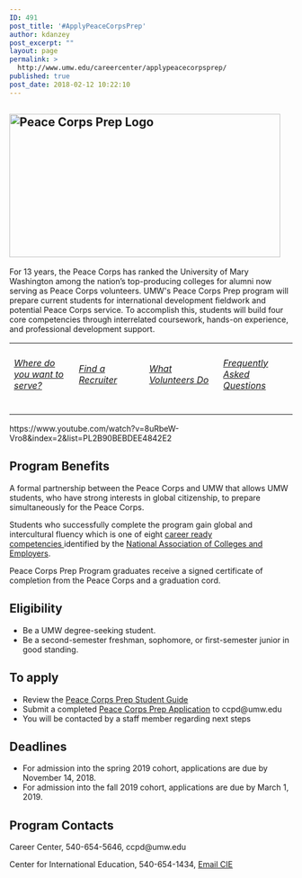 ```yaml
---
ID: 491
post_title: '#ApplyPeaceCorpsPrep'
author: kdanzey
post_excerpt: ""
layout: page
permalink: >
  http://www.umw.edu/careercenter/applypeacecorpsprep/
published: true
post_date: 2018-02-12 10:22:10
---
```

<h2><img class="wp-image-235 alignleft" src="http://www.umw.edu/careercenter/wp-content/uploads/sites/41/2017/03/PeaceCorpsPrep-1-300x159.jpg" alt="Peace Corps Prep Logo" width="482" height="255" /></h2>
For 13 years, the Peace Corps has ranked the University of Mary Washington among the nation’s top-producing colleges for alumni now serving as Peace Corps volunteers. UMW's Peace Corps Prep program will prepare current students for international development fieldwork and potential Peace Corps service. To accomplish this, students will build four core competencies through interrelated coursework, hands-on experience, and professional development support.
<table width="1666">
<tbody>
<tr>
<td width="156">
<h6><a href="https://www.peacecorps.gov/volunteer/volunteer-openings/">Where do you want to serve?</a></h6>
</td>
<td width="156">
<h6><a href="https://www.peacecorps.gov/volunteer/connect-with-a-recruiter/">Find a Recruiter</a></h6>
</td>
<td width="156">
<h6><a href="https://www.youtube.com/playlist?list=PL2B90BEBDEE4842E2">What Volunteers Do</a></h6>
</td>
<td width="156">
<h6><a href="https://www.youtube.com/playlist?list=PLA47533D149B82EEB">Frequently Asked Questions</a></h6>
</td>
</tr>
</tbody>
</table>
https://www.youtube.com/watch?v=8uRbeW-Vro8&amp;index=2&amp;list=PL2B90BEBDEE4842E2
<h2><strong>Program Benefits</strong></h2>
A formal partnership between the Peace Corps and UMW that allows UMW students, who have strong interests in global citizenship, to prepare simultaneously for the Peace Corps.

Students who successfully complete the program gain g<span id="ctl00_contentPlaceHolder_mainDrop_uxColumnDisplay_ctl00_uxControlColumn_ctl00_uxWidgetHost_uxWidgetHost_widget_TextLabel">lobal and intercultural fluency which is one of eight <a href="http://www.naceweb.org/career-readiness/competencies/career-readiness-defined/">career ready competencies </a>identified by the <a href="http://www.naceweb.org/">National Association of Colleges and Employers</a>.</span>

Peace Corps Prep Program graduates receive a signed certificate of completion from the Peace Corps and a graduation cord.
<h2><strong>Eligibility</strong></h2>
<ul>
 	<li>Be a UMW degree-seeking student.</li>
 	<li>Be a second-semester freshman, sophomore, or first-semester junior in good standing.</li>
</ul>
<h2>To apply</h2>
<ul>
 	<li>Review the <a href="http://www.umw.edu/careercenter/wp-content/uploads/sites/41/2018/11/PCP-Student-Guide-November-2018.pdf">Peace Corps Prep Student Guide</a></li>
 	<li>Submit a completed <a href="http://www.umw.edu/careercenter/wp-content/uploads/sites/41/2018/02/PCPP_Application_Revised_JAN_181.pdf">Peace Corps Prep Application</a> to ccpd@umw.edu</li>
 	<li>You will be contacted by a staff member regarding next steps</li>
</ul>
<h2>Deadlines</h2>
<ul>
 	<li>For admission into the spring 2019 cohort, applications are due by November 14, 2018.</li>
 	<li>For admission into the fall 2019 cohort, applications are due by March 1, 2019.</li>
</ul>
<h2>Program Contacts</h2>
Career Center, 540-654-5646, ccpd@umw.edu

Center for International Education, 540-654-1434, <a href="https://international.umw.edu/center-for-international-education-2/email-cie/">Email CIE</a>